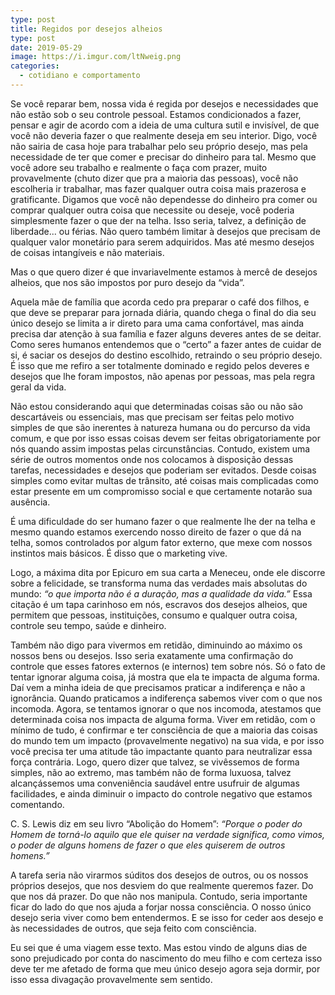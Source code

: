 ```yaml
---
type: post
title: Regidos por desejos alheios
type: post
date: 2019-05-29
image: https://i.imgur.com/ltNweig.png
categories:
  - cotidiano e comportamento
---
```



Se você reparar bem, nossa vida é regida por desejos e necessidades que não estão sob o seu controle pessoal. Estamos condicionados a fazer, pensar e agir de acordo com a ideia de uma cultura sutil e invisível, de que você não deveria fazer o que realmente deseja em seu interior. Digo, você não sairia de casa hoje para trabalhar pelo seu próprio desejo, mas pela necessidade de ter que comer e precisar do dinheiro para tal. Mesmo que você adore seu trabalho e realmente o faça com prazer, muito provavelmente (chuto dizer que pra a maioria das pessoas), você não escolheria ir trabalhar, mas fazer qualquer outra coisa mais prazerosa e gratificante. Digamos que você não dependesse do dinheiro pra comer ou comprar  qualquer outra coisa que necessite ou deseje, você poderia simplesmente fazer o que der na telha. Isso seria, talvez, a definição de liberdade... ou férias. Não quero também limitar à desejos que precisam de qualquer valor monetário para serem adquiridos. Mas até mesmo desejos de coisas intangíveis e não materiais.

Mas o que quero dizer é que invariavelmente estamos à mercê de desejos alheios, que nos são impostos por puro desejo da “vida”.

Aquela mãe de família que acorda cedo pra preparar o café dos filhos, e que deve se preparar para jornada diária, quando chega o final do dia seu único desejo se limita a ir direto para uma cama confortável, mas ainda precisa dar atenção à sua família e fazer alguns deveres antes de se deitar. Como seres humanos entendemos que o “certo” a fazer antes de cuidar de si, é saciar os desejos do destino escolhido, retraindo o seu próprio desejo. É isso que me refiro a ser totalmente dominado e regido pelos deveres e desejos que lhe foram impostos, não apenas por pessoas, mas pela regra geral da vida.

Não estou considerando aqui que determinadas coisas são ou não são descartáveis ou essenciais, mas que precisam ser feitas pelo motivo simples de que são inerentes à natureza humana ou do percurso da vida comum, e que por isso essas coisas devem ser feitas obrigatoriamente por nós quando assim impostas pelas circunstâncias. Contudo, existem uma série de outros momentos onde nos colocamos à disposição dessas tarefas, necessidades e desejos que poderiam ser evitados. Desde coisas simples como evitar multas de trânsito, até coisas mais complicadas como estar presente em um compromisso social e que certamente notarão sua ausência.

É uma dificuldade do ser humano fazer o que realmente lhe der na telha e mesmo quando estamos exercendo nosso direito de fazer o que dá na telha, somos controlados por algum fator externo, que mexe com nossos instintos mais básicos. É disso que o marketing vive. 

Logo, a máxima dita por Epicuro em sua carta a Meneceu, onde ele discorre sobre a felicidade, se transforma numa das verdades mais absolutas do mundo: *“o que importa não é a duração, mas a qualidade da vida.”* Essa citação é um tapa carinhoso em nós, escravos dos desejos alheios, que permitem que pessoas, instituições, consumo e qualquer outra coisa, controle seu tempo, saúde e dinheiro. 

Também não digo para vivermos em retidão, diminuindo ao máximo os nossos bens ou desejos. Isso seria exatamente uma confirmação do controle que esses fatores externos (e internos) tem sobre nós. Só o fato de tentar ignorar alguma coisa, já mostra que ela te impacta de alguma forma. Daí vem a minha ideia de que precisamos praticar a indiferença e não a ignorância. Quando praticamos a indiferença sabemos viver com o que nos incomoda. Agora, se tentamos ignorar o que nos incomoda, atestamos que determinada coisa nos impacta de alguma forma. Viver em retidão, com o mínimo de tudo, é confirmar e ter consciência de que a maioria das coisas do mundo tem um impacto (provavelmente negativo) na sua vida, e por isso você precisa ter uma atitude tão impactante quanto para neutralizar essa força contrária. Logo, quero dizer que talvez, se vivêssemos de forma simples, não ao extremo, mas também não de forma luxuosa, talvez alcançássemos uma conveniência saudável entre usufruir de algumas facilidades, e ainda diminuir o impacto do controle negativo que estamos comentando.

C. S. Lewis diz em seu livro “Abolição do Homem”: *“Porque o poder do Homem de torná-lo aquilo que ele quiser na verdade significa, como vimos, o poder de alguns homens de fazer o que eles quiserem de outros homens.”*

A tarefa seria não virarmos súditos dos desejos de outros, ou os nossos próprios desejos, que nos desviem do que realmente queremos fazer. Do que nos dá prazer. Do que não nos manipula. Contudo, seria importante ficar do lado do que nos ajuda a forjar nossa consciência. O nosso único desejo seria viver como bem entendermos. E se isso for ceder aos desejo e às necessidades de outros, que seja feito com consciência. 

Eu sei que é uma viagem esse texto. Mas estou vindo de alguns dias de sono prejudicado por conta do nascimento do meu filho e com certeza isso deve ter me afetado de forma que meu único desejo agora seja dormir, por isso essa divagação provavelmente sem sentido.